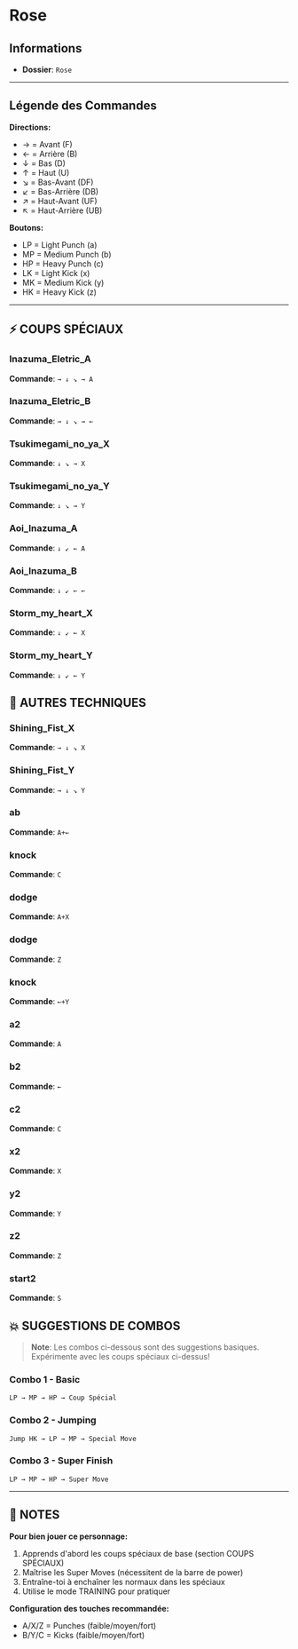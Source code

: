 # Rose

## Informations
- **Dossier**: `Rose`

---

## Légende des Commandes

**Directions:**
- → = Avant (F)
- ← = Arrière (B)
- ↓ = Bas (D)
- ↑ = Haut (U)
- ↘ = Bas-Avant (DF)
- ↙ = Bas-Arrière (DB)
- ↗ = Haut-Avant (UF)
- ↖ = Haut-Arrière (UB)

**Boutons:**
- LP = Light Punch (a)
- MP = Medium Punch (b)
- HP = Heavy Punch (c)
- LK = Light Kick (x)
- MK = Medium Kick (y)
- HK = Heavy Kick (z)

---

## ⚡ COUPS SPÉCIAUX

### Inazuma_Eletric_A
**Commande**: `→ ↓ ↘ → A`

### Inazuma_Eletric_B
**Commande**: `→ ↓ ↘ → ←`

### Tsukimegami_no_ya_X
**Commande**: `↓ ↘ → X`

### Tsukimegami_no_ya_Y
**Commande**: `↓ ↘ → Y`

### Aoi_Inazuma_A
**Commande**: `↓ ↙ ← A`

### Aoi_Inazuma_B
**Commande**: `↓ ↙ ← ←`

### Storm_my_heart_X
**Commande**: `↓ ↙ ← X`

### Storm_my_heart_Y
**Commande**: `↓ ↙ ← Y`


## 🎯 AUTRES TECHNIQUES

### Shining_Fist_X
**Commande**: `→ ↓ ↘ X`

### Shining_Fist_Y
**Commande**: `→ ↓ ↘ Y`

### ab
**Commande**: `A+←`

### knock
**Commande**: `C`

### dodge
**Commande**: `A+X`

### dodge
**Commande**: `Z`

### knock
**Commande**: `←+Y`

### a2
**Commande**: `A`

### b2
**Commande**: `←`

### c2
**Commande**: `C`

### x2
**Commande**: `X`

### y2
**Commande**: `Y`

### z2
**Commande**: `Z`

### start2
**Commande**: `S`


## 💥 SUGGESTIONS DE COMBOS

> **Note**: Les combos ci-dessous sont des suggestions basiques. Expérimente avec les coups spéciaux ci-dessus!

### Combo 1 - Basic
```
LP → MP → HP → Coup Spécial
```

### Combo 2 - Jumping
```
Jump HK → LP → MP → Special Move
```

### Combo 3 - Super Finish
```
LP → MP → HP → Super Move
```

---

## 📝 NOTES

**Pour bien jouer ce personnage:**
1. Apprends d'abord les coups spéciaux de base (section COUPS SPÉCIAUX)
2. Maîtrise les Super Moves (nécessitent de la barre de power)
3. Entraîne-toi à enchaîner les normaux dans les spéciaux
4. Utilise le mode TRAINING pour pratiquer

**Configuration des touches recommandée:**
- A/X/Z = Punches (faible/moyen/fort)
- B/Y/C = Kicks (faible/moyen/fort)

